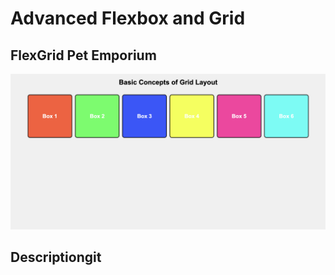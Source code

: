 # Advanced Flexbox and Grid

## FlexGrid Pet Emporium
![Screenshot of the project](assets/images/example.png)

## Descriptiongit 
